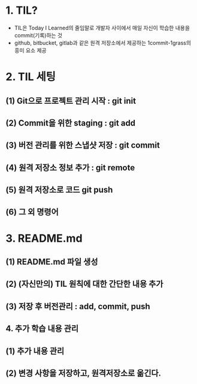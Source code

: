 # 1. TIL?

- TIL은 Today I Learned의 줄임말로 개발자 사이에서 매일  자신이 학습한 내용을  commit(기록)하는 것
- github, bitbucket, gitlab과 같은 원격 저장소에서 제공하는 1commit-1grass의 흥미 요소 제공



# 2. TIL 세팅

## (1) Git으로 프로젝트 관리 시작 : git init

## (2) Commit을 위한 staging : git add

## (3)  버전 관리를 위한 스냅샷 저장 : git commit

## (4) 원격 저장소 정보 추가 : git remote

## (5) 원격 저장소로 코드 git push

## (6) 그 외 명령어

# 3. README.md

## (1) README.md 파일 생성

## (2) (자신만의) TIL 원칙에 대한 간단한 내용 추가

## (3) 저장 후 버전관리 : add, commit, push

## 4. 추가 학습 내용 관리

## (1) 추가 내용 관리

## (2) 변경 사항을 저장하고, 원격저장소로 옮긴다.



